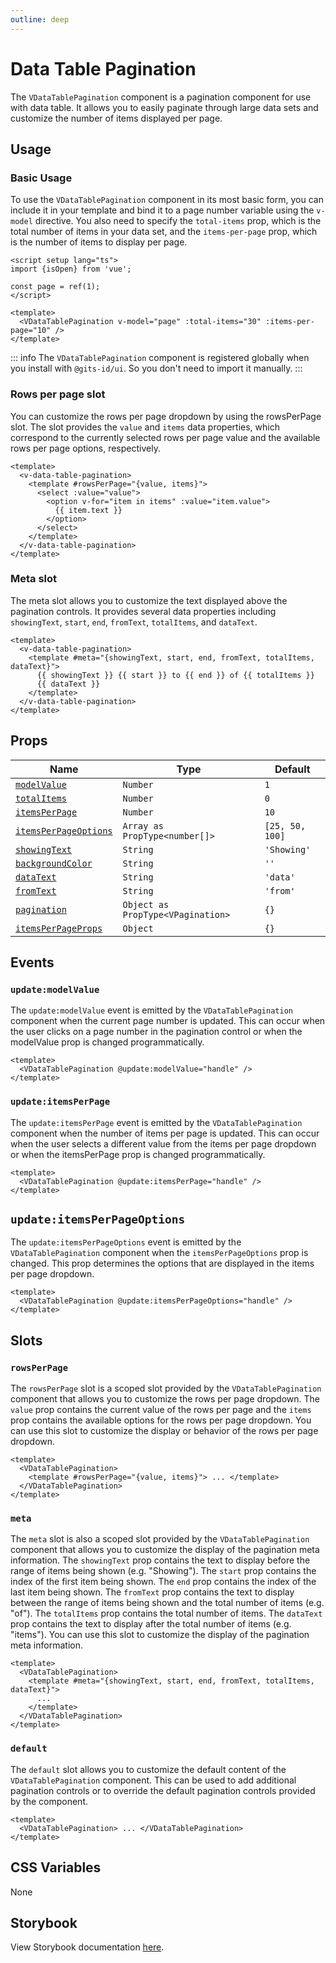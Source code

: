 ```yaml
---
outline: deep
---
```


# Data Table Pagination

The `VDataTablePagination` component is a pagination component for use with data table. It allows you to easily paginate through large data sets and customize the number of items displayed per page.

## Usage

### Basic Usage

To use the `VDataTablePagination` component in its most basic form, you can include it in your template and bind it to a page number variable using the `v-model` directive. You also need to specify the `total-items` prop, which is the total number of items in your data set, and the `items-per-page` prop, which is the number of items to display per page.

<LivePreview src="components-datatablepagination--default" >

```vue
<script setup lang="ts">
import {isOpen} from 'vue';

const page = ref(1);
</script>

<template>
  <VDataTablePagination v-model="page" :total-items="30" :items-per-page="10" />
</template>
```

</LivePreview>

::: info
The `VDataTablePagination` component is registered globally when you install with `@gits-id/ui`. So you don't need to import it manually.
:::

### Rows per page slot

You can customize the rows per page dropdown by using the rowsPerPage slot. The slot provides the `value` and `items` data properties, which correspond to the currently selected rows per page value and the available rows per page options, respectively.

<LivePreview src="components-datatablepagination--rows-per-page-slot" >

```vue
<template>
  <v-data-table-pagination>
    <template #rowsPerPage="{value, items}">
      <select :value="value">
        <option v-for="item in items" :value="item.value">
          {{ item.text }}
        </option>
      </select>
    </template>
  </v-data-table-pagination>
</template>
```

</LivePreview>

### Meta slot

The meta slot allows you to customize the text displayed above the pagination controls. It provides several data properties including `showingText`, `start`, `end`, `fromText`, `totalItems`, and `dataText`.

<LivePreview src="components-datatablepagination--meta-slot" >

```vue
<template>
  <v-data-table-pagination>
    <template #meta="{showingText, start, end, fromText, totalItems, dataText}">
      {{ showingText }} {{ start }} to {{ end }} of {{ totalItems }}
      {{ dataText }}
    </template>
  </v-data-table-pagination>
</template>
```

</LivePreview>

## Props

| Name                                          | Type                              | Default         |
| --------------------------------------------- | --------------------------------- | --------------- |
| [`modelValue`](#modelValue)                   | `Number`                          | `1`             |
| [`totalItems`](#totalItems)                   | `Number`                          | `0`             |
| [`itemsPerPage`](#itemsPerPage)               | `Number`                          | `10`            |
| [`itemsPerPageOptions`](#itemsPerPageOptions) | `Array as PropType<number[]>`     | `[25, 50, 100]` |
| [`showingText`](#showingText)                 | `String`                          | `'Showing'`     |
| [`backgroundColor`](#backgroundColor)         | `String`                          | `''`            |
| [`dataText`](#dataText)                       | `String`                          | `'data'`        |
| [`fromText`](#fromText)                       | `String`                          | `'from'`        |
| [`pagination`](#pagination)                   | `Object as PropType<VPagination>` | `{}`            |
| [`itemsPerPageProps`](#itemsPerPageProps)     | `Object`                          | `{}`            |

## Events

### `update:modelValue`

The `update:modelValue` event is emitted by the `VDataTablePagination` component when the current page number is updated. This can occur when the user clicks on a page number in the pagination control or when the modelValue prop is changed programmatically.

```vue
<template>
  <VDataTablePagination @update:modelValue="handle" />
</template>
```

### `update:itemsPerPage`

The `update:itemsPerPage` event is emitted by the `VDataTablePagination` component when the number of items per page is updated. This can occur when the user selects a different value from the items per page dropdown or when the itemsPerPage prop is changed programmatically.

```vue
<template>
  <VDataTablePagination @update:itemsPerPage="handle" />
</template>
```

## `update:itemsPerPageOptions`

The `update:itemsPerPageOptions` event is emitted by the `VDataTablePagination` component when the `itemsPerPageOptions` prop is changed. This prop determines the options that are displayed in the items per page dropdown.

```vue
<template>
  <VDataTablePagination @update:itemsPerPageOptions="handle" />
</template>
```

## Slots

### `rowsPerPage`

The `rowsPerPage` slot is a scoped slot provided by the `VDataTablePagination` component that allows you to customize the rows per page dropdown. The `value` prop contains the current value of the rows per page and the `items` prop contains the available options for the rows per page dropdown. You can use this slot to customize the display or behavior of the rows per page dropdown.

```vue
<template>
  <VDataTablePagination>
    <template #rowsPerPage="{value, items}"> ... </template>
  </VDataTablePagination>
</template>
```

### `meta`

The `meta` slot is also a scoped slot provided by the `VDataTablePagination` component that allows you to customize the display of the pagination meta information. The `showingText` prop contains the text to display before the range of items being shown (e.g. "Showing"). The `start` prop contains the index of the first item being shown. The `end` prop contains the index of the last item being shown. The `fromText` prop contains the text to display between the range of items being shown and the total number of items (e.g. "of"). The `totalItems` prop contains the total number of items. The `dataText` prop contains the text to display after the total number of items (e.g. "items"). You can use this slot to customize the display of the pagination meta information.

```vue
<template>
  <VDataTablePagination>
    <template #meta="{showingText, start, end, fromText, totalItems, dataText}">
      ...
    </template>
  </VDataTablePagination>
</template>
```

### `default`

The `default` slot allows you to customize the default content of the `VDataTablePagination` component. This can be used to add additional pagination controls or to override the default pagination controls provided by the component.

```vue
<template>
  <VDataTablePagination> ... </VDataTablePagination>
</template>
```

## CSS Variables

None

## Storybook

View Storybook documentation [here](https://gits-ui.web.app/?path=/story/components-datatablepagination--default).

